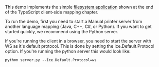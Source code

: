 This demo implements the simple [filesystem application][1] shown at the
end of the TypeScript client-side mapping chapter.

To run the demo, first you need to start a Manual printer server from
another language mapping (Java, C++, C#, or Python). If you want to get
started quickly, we recommend using the Python server.

If you're running the client in a browser, you need to start the server with
WS as it's default protocol. This is done by setting the Ice.Default.Protocol
option. If you're running the python server this would look like:

```
python server.py --Ice.Default.Protocol=ws
```

[1]: https://doc.zeroc.com/ice/3.7/language-mappings/javascript-mapping/client-side-slice-to-javascript-mapping/example-of-a-file-system-client-in-javascript
